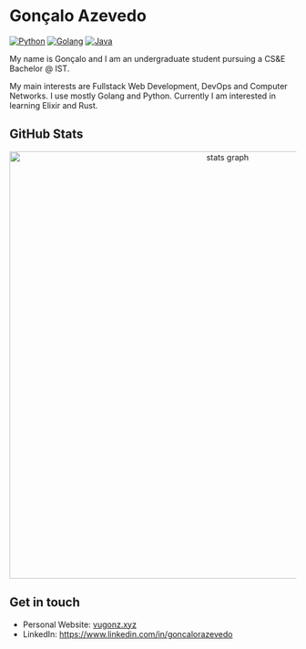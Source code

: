 # Gonçalo Azevedo 

[![Python](https://img.shields.io/badge/-Python-000?style=flat&logoColor=ffd343&logo=python)](https://www.python.org)
[![Golang](https://img.shields.io/badge/-Golang-000?style=flat&logoColor=ffd343&logo=go)](https://go.dev/)
[![Java](https://img.shields.io/badge/-Java-000?style=flat&logoColor=ed8b00&logo=openjdk)](https://www.openjdk.org)

My name is Gonçalo and I am an undergraduate student pursuing a CS&E Bachelor @ IST.

My main interests are Fullstack Web Development, DevOps and Computer Networks. I use mostly Golang and Python. Currently I am interested in learning Elixir and Rust.

## GitHub Stats
<div align="center">
  <img src="http://github-profile-summary-cards.vercel.app/api/cards/profile-details?username=vugonz&theme=bear" width=750  alt="stats graph"/>
</div>

## Get in touch
- Personal Website: [vugonz.xyz](https://vugonz.xyz)
- LinkedIn: https://www.linkedin.com/in/goncalorazevedo


